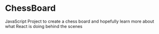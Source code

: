 # ChessBoard
 JavaScript Project to create a chess board and hopefully learn more about what React is doing behind the scenes
